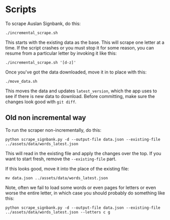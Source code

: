 # Scripts

To scrape Auslan Signbank, do this:

```
./incremental_scrape.sh
```

This starts with the existing data as the base. This will scrape one letter at a time. If the script crashes or you must stop it for some reason, you can resume from a particular letter by invoking it like this:

```
./incremental_scrape.sh '[d-z]'
```

Once you've got the data downloaded, move it in to place with this:
```
./move_data.sh
```

This moves the data and updates `latest_version`, which the app uses to see if there is new data to download. Before committing, make sure the changes look good with `git diff`.

## Old non incremental way
To run the scraper non-incrementally, do this:
```
python scrape_signbank.py -d --output-file data.json --existing-file ../assets/data/words_latest.json
```

This will read in the existing file and apply the changes over the top. If you want to start fresh, remove the `--existing-file` part.

If this looks good, move it into the place of the existing file:
```
mv data.json ../assets/data/words_latest.json
```

Note, often we fail to load some words or even pages for letters or even worse the entire letter, in which case you should probably do something like this:

```
python scrape_signbank.py -d --output-file data.json --existing-file ../assets/data/words_latest.json --letters c g
```
